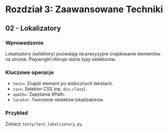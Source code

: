 # Rozdział 3: Zaawansowane Techniki
## 02 - Lokalizatory

### Wprowadzenie
Lokalizatory (selektory) pozwalają na precyzyjne znajdowanie elementów na stronie. Playwright oferuje różne typy selektorów.

### Kluczowe operacje
- `text=`: Znajdź element po widocznych tekstach.
- `css=`: Selektor CSS (np. `div.class`).
- `xpath=`: Zapytania XPath.
- `locator`: Tworzenie obiektów lokalizatorów.

### Przykład
Zobacz `testy/test_lokalizatory.py`.
